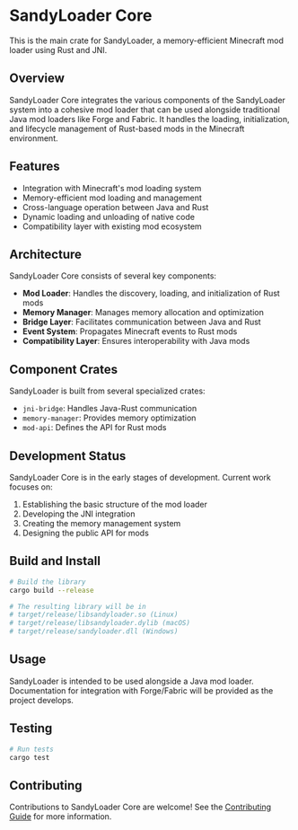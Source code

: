 # SandyLoader Core

This is the main crate for SandyLoader, a memory-efficient Minecraft mod loader using Rust and JNI.

## Overview

SandyLoader Core integrates the various components of the SandyLoader system into a cohesive mod loader that can be used alongside traditional Java mod loaders like Forge and Fabric. It handles the loading, initialization, and lifecycle management of Rust-based mods in the Minecraft environment.

## Features

- Integration with Minecraft's mod loading system
- Memory-efficient mod loading and management
- Cross-language operation between Java and Rust
- Dynamic loading and unloading of native code
- Compatibility layer with existing mod ecosystem

## Architecture

SandyLoader Core consists of several key components:

- **Mod Loader**: Handles the discovery, loading, and initialization of Rust mods
- **Memory Manager**: Manages memory allocation and optimization
- **Bridge Layer**: Facilitates communication between Java and Rust
- **Event System**: Propagates Minecraft events to Rust mods
- **Compatibility Layer**: Ensures interoperability with Java mods

## Component Crates

SandyLoader is built from several specialized crates:

- `jni-bridge`: Handles Java-Rust communication
- `memory-manager`: Provides memory optimization
- `mod-api`: Defines the API for Rust mods

## Development Status

SandyLoader Core is in the early stages of development. Current work focuses on:

1. Establishing the basic structure of the mod loader
2. Developing the JNI integration
3. Creating the memory management system
4. Designing the public API for mods

## Build and Install

```bash
# Build the library
cargo build --release

# The resulting library will be in
# target/release/libsandyloader.so (Linux)
# target/release/libsandyloader.dylib (macOS)
# target/release/sandyloader.dll (Windows)
```

## Usage

SandyLoader is intended to be used alongside a Java mod loader. Documentation for integration with Forge/Fabric will be provided as the project develops.

## Testing

```bash
# Run tests
cargo test
```

## Contributing

Contributions to SandyLoader Core are welcome! See the [Contributing Guide](../CONTRIBUTING.md) for more information.
